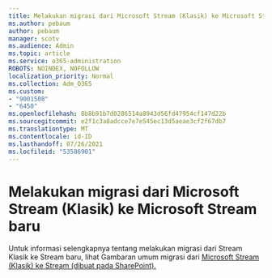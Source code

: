 ```yaml
---
title: Melakukan migrasi dari Microsoft Stream (Klasik) ke Microsoft Stream baru
ms.author: pebaum
author: pebaum
manager: scotv
ms.audience: Admin
ms.topic: article
ms.service: o365-administration
ROBOTS: NOINDEX, NOFOLLOW
localization_priority: Normal
ms.collection: Adm_O365
ms.custom:
- "9001508"
- "6450"
ms.openlocfilehash: 8b8b91b7d0286514a8943d56fd47954cf147d22b
ms.sourcegitcommit: e2f1c3a8adcce7e7e545ec13d5aeae3cf2f67db7
ms.translationtype: MT
ms.contentlocale: id-ID
ms.lasthandoff: 07/26/2021
ms.locfileid: "53586901"
---
```

# <a name="migrate-from-microsoft-stream-classic-to-the-new-microsoft-stream"></a>Melakukan migrasi dari Microsoft Stream (Klasik) ke Microsoft Stream baru

Untuk informasi selengkapnya tentang melakukan migrasi dari Stream Klasik ke Stream baru, lihat Gambaran umum migrasi dari [Microsoft Stream (Klasik) ke Stream (dibuat pada SharePoint).](/stream/streamnew/stream-classic-to-new-migration-overview)